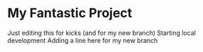 # My Fantastic Project
Just editing this for kicks (and for my new branch)
Starting local development
Adding a line here for my new branch

